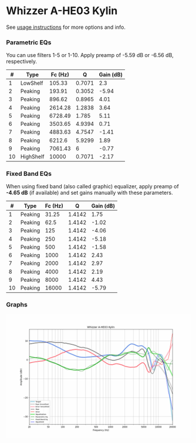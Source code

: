 # Whizzer A-HE03 Kylin
See [usage instructions](https://github.com/jaakkopasanen/AutoEq#usage) for more options and info.

### Parametric EQs
You can use filters 1-5 or 1-10. Apply preamp of -5.59 dB or -6.56 dB, respectively.

|   # | Type      |   Fc (Hz) |      Q |   Gain (dB) |
|-----|-----------|-----------|--------|-------------|
|   1 | LowShelf  |    105.33 | 0.7071 |        2.3  |
|   2 | Peaking   |    193.91 | 0.3052 |       -5.94 |
|   3 | Peaking   |    896.62 | 0.8965 |        4.01 |
|   4 | Peaking   |   2614.28 | 1.2838 |        3.64 |
|   5 | Peaking   |   6728.49 | 1.785  |        5.11 |
|   6 | Peaking   |   3503.65 | 4.9394 |        0.71 |
|   7 | Peaking   |   4883.63 | 4.7547 |       -1.41 |
|   8 | Peaking   |   6212.6  | 5.9299 |        1.89 |
|   9 | Peaking   |   7061.43 | 6      |       -0.77 |
|  10 | HighShelf |  10000    | 0.7071 |       -2.17 |

### Fixed Band EQs
When using fixed band (also called graphic) equalizer, apply preamp of **-4.65 dB** (if available) and set gains manually with these parameters.

|   # | Type    |   Fc (Hz) |      Q |   Gain (dB) |
|-----|---------|-----------|--------|-------------|
|   1 | Peaking |     31.25 | 1.4142 |        1.75 |
|   2 | Peaking |     62.5  | 1.4142 |       -1.02 |
|   3 | Peaking |    125    | 1.4142 |       -4.06 |
|   4 | Peaking |    250    | 1.4142 |       -5.18 |
|   5 | Peaking |    500    | 1.4142 |       -1.58 |
|   6 | Peaking |   1000    | 1.4142 |        2.43 |
|   7 | Peaking |   2000    | 1.4142 |        2.97 |
|   8 | Peaking |   4000    | 1.4142 |        2.19 |
|   9 | Peaking |   8000    | 1.4142 |        4.43 |
|  10 | Peaking |  16000    | 1.4142 |       -5.79 |

### Graphs
![](./Whizzer%20A-HE03%20Kylin.png)

